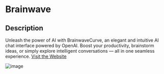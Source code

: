 # Brainwave

## Description
Unleash the power of AI with BrainwaveCurve, an elegant and intuitive AI chat interface powered by OpenAI. Boost your productivity, brainstorm ideas, or simply explore intelligent conversations — all in one seamless experience.
[Visit the Website](https://dm-brainwave.netlify.app/)

![image](https://github.com/user-attachments/assets/d2ca15ba-e16f-420d-9c8e-8fcc02e1b99e)


